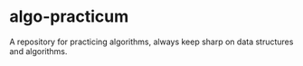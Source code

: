# algo-practicum
A repository for practicing algorithms, always keep sharp on data structures and algorithms.


